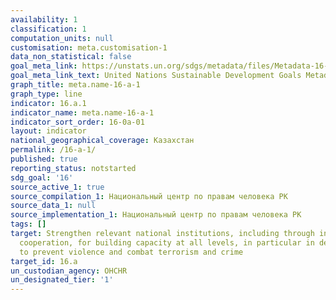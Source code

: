 ```yaml
---
availability: 1
classification: 1
computation_units: null
customisation: meta.customisation-1
data_non_statistical: false
goal_meta_link: https://unstats.un.org/sdgs/metadata/files/Metadata-16-0A-01.pdf
goal_meta_link_text: United Nations Sustainable Development Goals Metadata (pdf 1361kB)
graph_title: meta.name-16-a-1
graph_type: line
indicator: 16.a.1
indicator_name: meta.name-16-a-1
indicator_sort_order: 16-0a-01
layout: indicator
national_geographical_coverage: Казахстан
permalink: /16-a-1/
published: true
reporting_status: notstarted
sdg_goal: '16'
source_active_1: true
source_compilation_1: Национальный центр по правам человека РК
source_data_1: null
source_implementation_1: Национальный центр по правам человека РК
tags: []
target: Strengthen relevant national institutions, including through international
  cooperation, for building capacity at all levels, in particular in developing countries,
  to prevent violence and combat terrorism and crime
target_id: 16.a
un_custodian_agency: OHCHR
un_designated_tier: '1'
---
```

